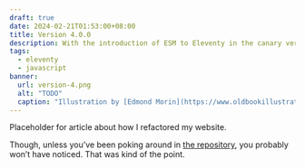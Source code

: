 ```yaml
---
draft: true
date: 2024-02-21T01:53:00+08:00
title: Version 4.0.0
description: With the introduction of ESM to Eleventy in the canary versions, I took it upon myself to do some major refactoring of my website
tags:
  - eleventy
  - javascript
banner:
  url: version-4.png
  alt: "TODO"
  caption: "Illustration by [Edmond Morin](https://www.oldbookillustrations.com/artists/morin-edmond/). Taken from [Old Book Illustrations](https://www.oldbookillustrations.com/illustrations/polisher/)."
---
```


Placeholder for article about how I refactored my website.

Though, unless you’ve been poking around in [the repository](https://github.com/chrisburnell/chrisburnell.com), you probably won’t have noticed. That was kind of the point.
